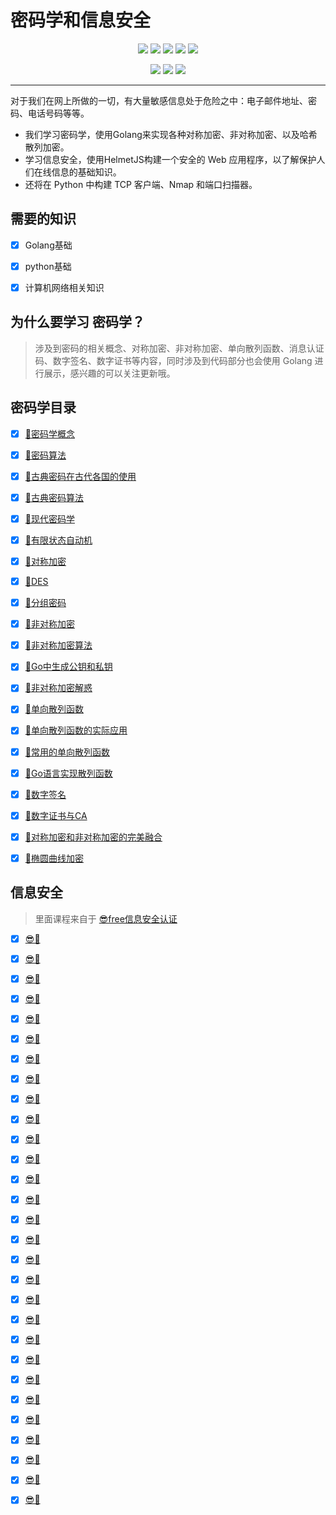 # 密码学和信息安全

<p align='center'>
<a href="https://www.linkedin.cn/injobs/in/xiongxinwei-xiong-7606a0227" target="_blank"><img src="https://img.shields.io/badge/linkedin-xiongxinwei-yellowgreen?logo=linkedin&style=flat-square"></a>
<a href="https://twitter.com/xxw3293172751" target="_blank"><img src="https://img.shields.io/badge/twitter-%40xxw3293172751-informational?logo=twitter&style=flat-square"></a>
<a href="https://www.zhihu.com/people/3293172751" target="_blank"><img src="https://img.shields.io/badge/%E7%9F%A5%E4%B9%8E-%E9%93%BE%E5%AD%A6%E8%80%85%E7%A4%BE%E5%8C%BA-blue?logo=zhihu&style=flat-square"></a>
<a href="https://s2.loli.net/2022/07/05/sQHuozItvWg1heA.jpg" target="_blank"><img src="https://img.shields.io/badge/%E5%BE%AE%E4%BF%A1-smile-brightgreen?logo=wechat&style=flat-square"></a>
<a href="https://space.bilibili.com/14089380" target="_blank"><img src="https://img.shields.io/badge/b%E7%AB%99-%E6%97%A0%E4%B8%8E%E4%BC%A6%E6%AF%94%E7%9A%84%E5%BE%97%E5%BE%97-red?logo=bilibili&style=flat-square"></a>
</p>
<p align='center'>
<a href="https://weibo.com/u/6248930985" target="_blank"><img src="https://img.shields.io/badge/%E5%BE%AE%E5%8D%9A-%E6%97%A0%E4%B8%8E%E4%BC%A6%E6%AF%94%E7%9A%84%E5%BE%97%E5%BE%97-critical?style=social&logo=Sina%20Weibo"></a>
<a href="https://github.com/3293172751" target="_blank"><img src="https://img.shields.io/badge/Github-xiongxinwei-inactive?style=social&logo=github"></a>
<a href="http://nsddd.top" target="_blank"><img src="https://img.shields.io/badge/%E5%8D%9A%E5%AE%A2-%40xiongxinwei-blue?style=social&logo=Octopus%20Deploy"></a>
</p>

---

对于我们在网上所做的一切，有大量敏感信息处于危险之中：电子邮件地址、密码、电话号码等等。

- 我们学习密码学，使用Golang来实现各种对称加密、非对称加密、以及哈希散列加密。
- 学习信息安全，使用HelmetJS构建一个安全的 Web 应用程序，以了解保护人们在线信息的基础知识。
- 还将在 Python 中构建 TCP 客户端、Nmap 和端口扫描器。



## 需要的知识

+ [x] Golang基础
+ [x] python基础
+ [x] 计算机网络相关知识



## 为什么要学习 密码学？

> 涉及到密码的相关概念、对称加密、非对称加密、单向散列函数、消息认证码、数字签名、数字证书等内容，同时涉及到代码部分也会使用 Golang 进行展示，感兴趣的可以关注更新哦。



## 密码学目录

- [x] [🔑密码学概念](markdown/1.md)

- [x] [🔑密码算法](markdown/2.md)

- [x] [🔑古典密码在古代各国的使用](markdown/3.md)

- [x] [🔑古典密码算法](markdown/4.md)

- [x] [🔑现代密码学](markdown/5.md)

- [x] [🔑有限状态自动机](markdown/6.md)

- [x] [🔑对称加密](markdown/17.md)

- [x] [🔑DES](markdown/7.md)

- [x] [🔑分组密码](markdown/8.md)

- [x] [🔑非对称加密](markdown/9.md)

- [x] [🔑非对称加密算法](markdown/10.md)

- [x] [🔑Go中生成公钥和私钥](markdown/11.md)

- [x] [🔑非对称加密解惑](markdown/12.md)

- [x] [🔑单向散列函数](markdown/13.md)

- [x] [🔑单向散列函数的实际应用](markdown/14.md)

- [x] [🔑常用的单向散列函数](markdown/15.md)

- [x] [🔑Go语言实现散列函数](markdown/16.md)

- [x] [🔑数字签名](markdown/18.md)

- [x] [🔑数字证书与CA](markdown/19.md)

- [x] [🔑对称加密和非对称加密的完美融合](markdown/20.md)

- [x] [🔑椭圆曲线加密](markdown/21.md)



## 信息安全

> 里面课程来自于 [😎free信息安全认证](https://chinese.freecodecamp.org/learn/information-security/)

- [x] [😎🔑](markdown/22.md)

- [x] [😎🔑](markdown/23.md)

- [x] [😎🔑](markdown/24.md)

- [x] [😎🔑](markdown/25.md)

- [x] [😎🔑](markdown/26.md)

- [x] [😎🔑](markdown/27.md)

- [x] [😎🔑](markdown/28.md)

- [x] [😎🔑](markdown/29.md)

- [x] [😎🔑](markdown/30.md)

- [x] [😎🔑](markdown/31.md)

- [x] [😎🔑](markdown/32.md)

- [x] [😎🔑](markdown/33.md)

- [x] [😎🔑](markdown/34.md)

- [x] [😎🔑](markdown/35.md)

- [x] [😎🔑](markdown/36.md)

- [x] [😎🔑](markdown/37.md)

- [x] [😎🔑](markdown/38.md)

- [x] [😎🔑](markdown/39.md)

- [x] [😎🔑](markdown/40.md)

- [x] [😎🔑](markdown/41.md)

- [x] [😎🔑](markdown/42.md)

- [x] [😎🔑](markdown/43.md)

- [x] [😎🔑](markdown/44.md)

- [x] [😎🔑](markdown/45.md)

- [x] [😎🔑](markdown/46.md)

- [x] [😎🔑](markdown/47.md)

- [x] [😎🔑](markdown/48.md)

- [x] [😎🔑](markdown/49.md)

- [x] [😎🔑](markdown/50.md)
